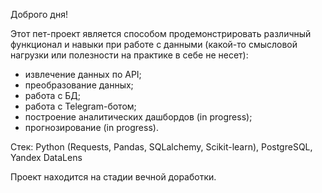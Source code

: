 Доброго дня!

Этот пет-проект является способом продемонстрировать различный функционал и навыки при работе с данными (какой-то смысловой нагрузки или полезности на практике в себе не несет):
- извлечение данных по API;
- преобразование данных;
- работа с БД;
- работа с Telegram-ботом;
- построение аналитических дашбордов (in progress);
- прогнозирование (in progress).

Стек: Python (Requests, Pandas, SQLalchemy, Scikit-learn), PostgreSQL, Yandex DataLens

Проект находится на стадии вечной доработки.

